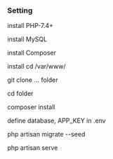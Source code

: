 ### Setting

install PHP-7.4+

install MySQL

install Composer

install cd /var/www/

git clone ... folder

cd folder

composer install

define database, APP_KEY in .env

php artisan migrate --seed

php artisan serve
